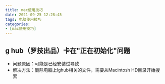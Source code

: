 ```yaml
---
title: mac使用技巧
date: 2021-09-25 12:28:45
tags: 电脑使用技巧
categories:
- [mac使用技巧]
---
```


## g hub（罗技出品）卡在"正在初始化"问题
* 问题原因：可能是已经安装过导致
* 解决方法：删除电脑上lghub相关的文件，需要从Macintosh HD目录开始搜索
